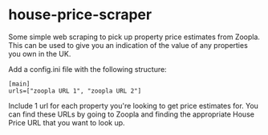 # house-price-scraper

Some simple web scraping to pick up property price estimates from Zoopla. This can be used to give you an indication of the value of any properties you own in the UK. 

Add a config.ini file with the following structure:

```
[main]
urls=["zoopla URL 1", "zoopla URL 2"]
```

Include 1 url for each property you're looking to get price estimates for. You can find these URLs by going to Zoopla and finding the appropriate House Price URL that you want to look up.
